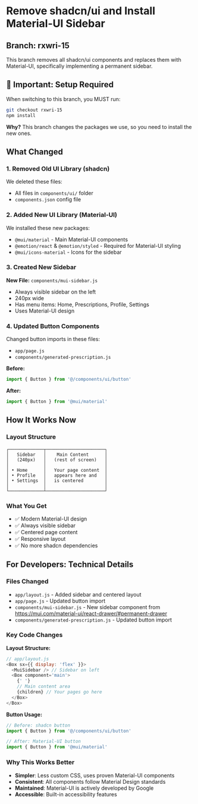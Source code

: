# Remove shadcn/ui and Install Material-UI Sidebar

## Branch: rxwri-15

This branch removes all shadcn/ui components and replaces them with Material-UI, specifically implementing a permanent sidebar.

## 🚨 Important: Setup Required

When switching to this branch, you MUST run:

```bash
git checkout rxwri-15
npm install
```

**Why?** This branch changes the packages we use, so you need to install the new ones.

## What Changed

### 1. Removed Old UI Library (shadcn)

We deleted these files:

- All files in `components/ui/` folder
- `components.json` config file

### 2. Added New UI Library (Material-UI)

We installed these new packages:

- `@mui/material` - Main Material-UI components
- `@emotion/react` & `@emotion/styled` - Required for Material-UI styling
- `@mui/icons-material` - Icons for the sidebar

### 3. Created New Sidebar

**New File:** `components/mui-sidebar.js`

- Always visible sidebar on the left
- 240px wide
- Has menu items: Home, Prescriptions, Profile, Settings
- Uses Material-UI design

### 4. Updated Button Components

Changed button imports in these files:

- `app/page.js`
- `components/generated-prescription.js`

**Before:**

```javascript
import { Button } from '@/components/ui/button'
```

**After:**

```javascript
import { Button } from '@mui/material'
```

## How It Works Now

### Layout Structure

```
┌─────────────┬──────────────────────┐
│   Sidebar   │    Main Content      │
│   (240px)   │   (rest of screen)   │
│             │                      │
│ • Home      │   Your page content  │
│ • Profile   │   appears here and   │
│ • Settings  │   is centered        │
│             │                      │
└─────────────┴──────────────────────┘
```

### What You Get

- ✅ Modern Material-UI design
- ✅ Always visible sidebar
- ✅ Centered page content
- ✅ Responsive layout
- ✅ No more shadcn dependencies

## For Developers: Technical Details

### Files Changed

- `app/layout.js` - Added sidebar and centered layout
- `app/page.js` - Updated button import
- `components/mui-sidebar.js` - New sidebar component from https://mui.com/material-ui/react-drawer/#permanent-drawer
- `components/generated-prescription.js` - Updated button import

### Key Code Changes

**Layout Structure:**

```javascript
// app/layout.js
<Box sx={{ display: 'flex' }}>
  <MuiSidebar /> // Sidebar on left
  <Box component='main'>
    {' '}
    // Main content area
    {children} // Your pages go here
  </Box>
</Box>
```

**Button Usage:**

```javascript
// Before: shadcn button
import { Button } from '@/components/ui/button'

// After: Material-UI button
import { Button } from '@mui/material'
```

### Why This Works Better

- **Simpler**: Less custom CSS, uses proven Material-UI components
- **Consistent**: All components follow Material Design standards
- **Maintained**: Material-UI is actively developed by Google
- **Accessible**: Built-in accessibility features
